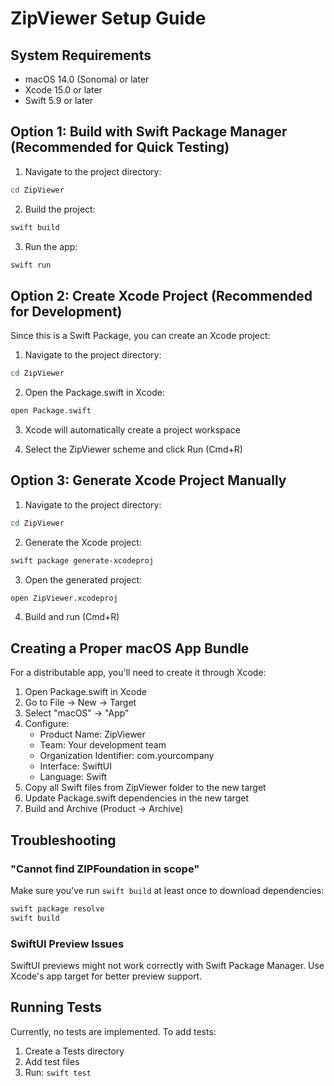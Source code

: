 # ZipViewer Setup Guide

## System Requirements

- macOS 14.0 (Sonoma) or later
- Xcode 15.0 or later
- Swift 5.9 or later

## Option 1: Build with Swift Package Manager (Recommended for Quick Testing)

1. Navigate to the project directory:
```bash
cd ZipViewer
```

2. Build the project:
```bash
swift build
```

3. Run the app:
```bash
swift run
```

## Option 2: Create Xcode Project (Recommended for Development)

Since this is a Swift Package, you can create an Xcode project:

1. Navigate to the project directory:
```bash
cd ZipViewer
```

2. Open the Package.swift in Xcode:
```bash
open Package.swift
```

3. Xcode will automatically create a project workspace

4. Select the ZipViewer scheme and click Run (Cmd+R)

## Option 3: Generate Xcode Project Manually

1. Navigate to the project directory:
```bash
cd ZipViewer
```

2. Generate the Xcode project:
```bash
swift package generate-xcodeproj
```

3. Open the generated project:
```bash
open ZipViewer.xcodeproj
```

4. Build and run (Cmd+R)

## Creating a Proper macOS App Bundle

For a distributable app, you'll need to create it through Xcode:

1. Open Package.swift in Xcode
2. Go to File → New → Target
3. Select "macOS" → "App"
4. Configure:
   - Product Name: ZipViewer
   - Team: Your development team
   - Organization Identifier: com.yourcompany
   - Interface: SwiftUI
   - Language: Swift
5. Copy all Swift files from ZipViewer folder to the new target
6. Update Package.swift dependencies in the new target
7. Build and Archive (Product → Archive)

## Troubleshooting

### "Cannot find ZIPFoundation in scope"

Make sure you've run `swift build` at least once to download dependencies:
```bash
swift package resolve
swift build
```

### SwiftUI Preview Issues

SwiftUI previews might not work correctly with Swift Package Manager. Use Xcode's app target for better preview support.

## Running Tests

Currently, no tests are implemented. To add tests:
1. Create a Tests directory
2. Add test files
3. Run: `swift test`
